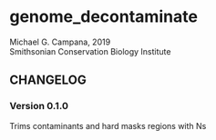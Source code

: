 # genome_decontaminate  
Michael G. Campana, 2019  
Smithsonian Conservation Biology Institute  

## CHANGELOG  
### Version 0.1.0  
Trims contaminants and hard masks regions with Ns  

